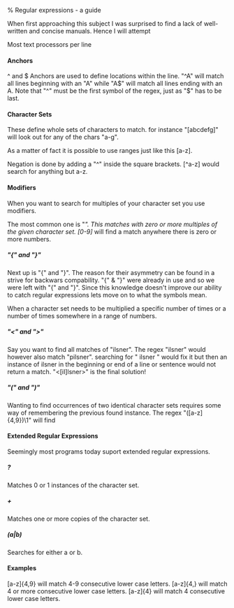 % Regular expressions - a guide

When first approaching this subject I was surprised to find a lack of well-written and concise manuals. Hence I will attempt 

Most text processors per line


#### Anchors
^ and $
Anchors are used to define locations within the line. "^A" will match all lines beginning with an "A" while "A$" will match all lines ending with an A. Note that "^" must be the first symbol of the regex, just as "$" has to be last.

#### Character Sets
These define whole sets of characters to match. for instance "[abcdefg]" will look out for any of the chars "a-g". 

As a matter of fact it is possible to use ranges just like this [a-z].

Negation is done by adding a "^" inside the square brackets. [^a-z] would search for anything but a-z.


#### Modifiers
When you want to search for multiples of your character set you use modifiers. 

The most common one is "*". This matches with zero or more multiples of the given character set. [0-9]* will find a match anywhere there is zero or more numbers.

##### "\{" and "\}"
Next up is "\{" and "\}". The reason for their asymmetry can be found in a strive for backwars compability. "{" & "}" were already in use and so we were left with "\{" and "\}". Since this knowledge doesn't improve our ability to catch regular expressions lets move on to what the symbols mean.

When a character set needs to be multiplied a specific number of times or a number of times somewhere in a range of numbers. 

##### "\<" and "\>"
Say you want to find all matches of "ilsner". The regex "ilsner" would however also match "pilsner". searching for " ilsner " would fix it but then an instance of ilsner in the beginning or end of a line or sentence would not return a match. "\<[iI]lsner\>" is the final solution!

##### "\(" and "\)"
Wanting to find occurrences of two identical character sets requires some way of remembering the previous found instance. The regex "\([a-z] \{4,9\}\)\1" will find 

#### Extended Regular Expressions
Seemingly most programs today suport extended regular expressions.

##### ?
Matches 0 or 1 instances of the character set.

##### +
Matches one or more copies of the character set.

##### (a|b)
Searches for either a or b.

#### Examples
[a-z]\{4,9\} will match 4-9 consecutive lower case letters.
[a-z]\{4,\} will match 4 or more consecutive lower case letters.
[a-z]\{4\} will match 4 consecutive lower case letters.

